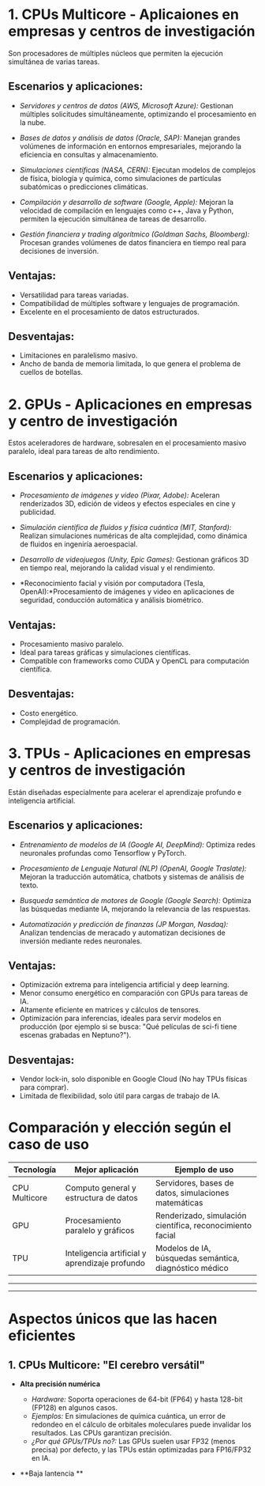 # 1. CPUs Multicore - Aplicaiones en empresas y centros de investigación

Son procesadores de múltiples núcleos que permiten la ejecución simultánea de varias tareas.

## Escenarios y aplicaciones:

+ *Servidores y centros de datos (AWS, Microsoft Azure):* Gestionan múltiples solicitudes simultáneamente, optimizando el procesamiento en la nube. 

+ *Bases de datos y análisis de datos (Oracle, SAP):* Manejan grandes volúmenes de información en entornos empresariales, mejorando la eficiencia en consultas y almacenamiento.

+ *Simulaciones científicas (NASA, CERN):* Ejecutan modelos de complejos de física, biología y química, como simulaciones de partículas subatómicas o predicciones climáticas.

+ *Compilación y desarrollo de software (Google, Apple):* Mejoran la velocidad de compilación en lenguajes como c++, Java y Python, permiten la ejecución simultánea de tareas de desarrollo. 

+ *Gestión financiera y trading algorítmico (Goldman Sachs, Bloomberg):* Procesan grandes volúmenes de datos financiera en tiempo real para decisiones de inversión.

## Ventajas:

+ Versatilidad para tareas variadas.
+ Compatibilidad de múltiples software y lenguajes de programación.
+ Excelente en el procesamiento de datos estructurados.

## Desventajas:

+ Limitaciones en paralelismo masivo.
+ Ancho de banda de memoria limitada, lo que genera el problema de cuellos de botellas.

# 2. GPUs - Aplicaciones en empresas y centro de investigación

Estos aceleradores de hardware, sobresalen en el procesamiento masivo paralelo, ideal para tareas de alto rendimiento.

## Escenarios y aplicaciones:

+ *Procesamiento de imágenes y video (Pixar, Adobe):* Aceleran renderizados 3D, edición de videos y efectos especiales en cine y publicidad.

 + *Simulación científica de fluidos y física cuántica (MIT, Stanford):* Realizan simulaciones numéricas de alta complejidad, como dinámica de fluidos en ingeniría aeroespacial.

+ *Desarrollo de videojuegos (Unity, Epic Games):* Gestionan gráficos 3D en tiempo real, mejorando la calidad visual y el rendimiento.

+ *Reconocimiento facial y visión por computadora (Tesla, OpenAI):*Procesamiento de imágenes y video en aplicaciones de seguridad, conducción automática y análisis biométrico.

## Ventajas: 

+ Procesamiento masivo paralelo.
+ Ideal para tareas gráficas y simulaciones científicas.
+ Compatible con frameworks como CUDA y OpenCL para computación científica. 

## Desventajas: 

+ Costo energético.
+ Complejidad de programación.

# 3. TPUs - Aplicaciones en empresas y centros de investigación
 
 Están diseñadas especialmente para acelerar el aprendizaje profundo e inteligencia artificial.

## Escenarios y aplicaciones:

+ *Entrenamiento de modelos de IA (Google AI, DeepMind):* Optimiza redes neuronales profundas como Tensorflow y PyTorch.

+ *Procesamiento de Lenguaje Natural (NLP) (OpenAI, Google Traslate):* Mejoran la traducción automática, chatbots y sistemas de análisis de texto.

+ *Busqueda semántica de motores de Google (Google Search):* Optimiza las búsquedas mediante IA, mejorando la relevancia de las respuestas.

+ *Automatización y predicción de finanzas (JP Morgan, Nasdaq):* Analizan tendencias de meracado y automatizan decisiones de inversión mediante redes neuronales.

## Ventajas:

+ Optimización extrema para inteligencia artificial  y deep learning.
+ Menor consumo energético en comparación con GPUs para tareas de IA.
+ Altamente eficiente en matrices y cálculos de tensores.
+ Optimización para inferencias, ideales para servir modelos en producción (por ejemplo si se busca: "Qué películas de sci-fi tiene escenas grabadas en Neptuno?").

## Desventajas:

+ Vendor lock-in, solo disponible en Google Cloud (No hay TPUs físicas para comprar).
+ Limitada de flexibilidad, solo útil para cargas de trabajo de IA.

# Comparación y elección según el caso de uso

|Tecnología|Mejor aplicación|Ejemplo de uso|
|--|--|--|
|CPU Multicore|Computo general y estructura de datos|Servidores, bases de datos, simulaciones matemáticas|
|GPU|Procesamiento paralelo y gráficos|Renderizado, simulación científica, reconocimiento facial|
|TPU|Inteligencia artificial y aprendizaje profundo|Modelos de IA, búsquedas semántica, diagnóstico médico|





---
---
 # Aspectos únicos que las hacen eficientes

 ## 1. CPUs Multicore: "El cerebro versátil"

 + **Alta precisión numérica**

    + *Hardware:* Soporta operaciones de 64-bit (FP64) y hasta 128-bit (FP128) en algunos casos.
    + *Ejemplos:* En simulaciones de química cuántica, un error de redondeo en el cálculo de orbitales moleculares puede invalidar los resultados. Las CPUs garantizan precisión.
    + *¿Por qué GPUs/TPUs no?:* Las GPUs suelen usar FP32 (menos precisa) por defecto, y las TPUs están optimizadas para FP16/FP32 en IA.

+ **Baja lantencia **